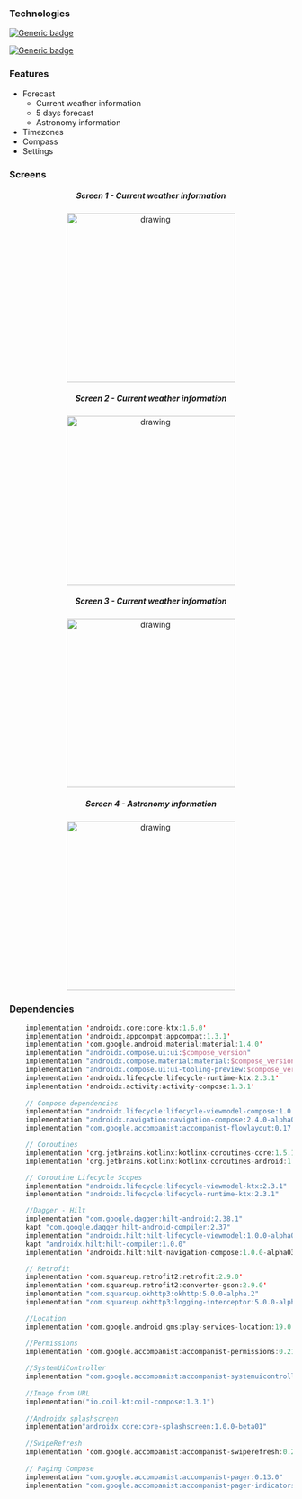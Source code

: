 ### Technologies
[![Generic badge](https://img.shields.io/badge/Made%20with%20-%20Kotlin-purple.svg)](https://shields.io/)

[![Generic badge](https://img.shields.io/badge/Made%20with%20-%20Jetpack%20Compose-purple.svg)](https://shields.io/)


### Features

- Forecast
	- Current weather information
	- 5 days forecast
	- Astronomy information
- Timezones 
- Compass
- Settings

### Screens
<center>
<h5> Screen 1 - Current weather information</h5>
<img src="https://i.imgur.com/q3Z8J3Y.jpg" alt="drawing" width="300"/>
<h5>
 Screen 2 - Current weather information</h5>
<img src="https://imgur.com/jz7KB6j.jpg" alt="drawing" width="300"/>
<h5>
 Screen 3 - Current weather information</h5>
<img src="https://imgur.com/Q4it4rz.jpg" alt="drawing" width="300"/>
<h5>
 Screen 4 - Astronomy information</h5>
<img src="https://imgur.com/Q4it4rz.jpg" alt="drawing" width="300"/>
</center>


### Dependencies
```kotlin
    implementation 'androidx.core:core-ktx:1.6.0'
    implementation 'androidx.appcompat:appcompat:1.3.1'
    implementation 'com.google.android.material:material:1.4.0'
    implementation "androidx.compose.ui:ui:$compose_version"
    implementation "androidx.compose.material:material:$compose_version"
    implementation "androidx.compose.ui:ui-tooling-preview:$compose_version"
    implementation 'androidx.lifecycle:lifecycle-runtime-ktx:2.3.1'
    implementation 'androidx.activity:activity-compose:1.3.1'
    
    // Compose dependencies
    implementation "androidx.lifecycle:lifecycle-viewmodel-compose:1.0.0-alpha07"
    implementation "androidx.navigation:navigation-compose:2.4.0-alpha08"
    implementation "com.google.accompanist:accompanist-flowlayout:0.17.0"

    // Coroutines
    implementation 'org.jetbrains.kotlinx:kotlinx-coroutines-core:1.5.1'
    implementation 'org.jetbrains.kotlinx:kotlinx-coroutines-android:1.5.1'

    // Coroutine Lifecycle Scopes
    implementation "androidx.lifecycle:lifecycle-viewmodel-ktx:2.3.1"
    implementation "androidx.lifecycle:lifecycle-runtime-ktx:2.3.1"

    //Dagger - Hilt
    implementation "com.google.dagger:hilt-android:2.38.1"
    kapt "com.google.dagger:hilt-android-compiler:2.37"
    implementation "androidx.hilt:hilt-lifecycle-viewmodel:1.0.0-alpha03"
    kapt "androidx.hilt:hilt-compiler:1.0.0"
    implementation 'androidx.hilt:hilt-navigation-compose:1.0.0-alpha03'

    // Retrofit
    implementation 'com.squareup.retrofit2:retrofit:2.9.0'
    implementation 'com.squareup.retrofit2:converter-gson:2.9.0'
    implementation "com.squareup.okhttp3:okhttp:5.0.0-alpha.2"
    implementation "com.squareup.okhttp3:logging-interceptor:5.0.0-alpha.2"

    //Location
    implementation 'com.google.android.gms:play-services-location:19.0.1'

    //Permissions
    implementation 'com.google.accompanist:accompanist-permissions:0.21.1-beta'
	
    //SystemUiController
    implementation "com.google.accompanist:accompanist-systemuicontroller:0.17.0"
	
    //Image from URL
    implementation("io.coil-kt:coil-compose:1.3.1")
	
    //Androidx splashscreen
    implementation"androidx.core:core-splashscreen:1.0.0-beta01"
	
    //SwipeRefresh
    implementation 'com.google.accompanist:accompanist-swiperefresh:0.24.4-alpha'
	
    // Paging Compose
    implementation "com.google.accompanist:accompanist-pager:0.13.0"
    implementation "com.google.accompanist:accompanist-pager-indicators:0.13.0"
```
